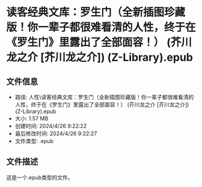 ﻿# 读客经典文库：罗生门（全新插图珍藏版！你一辈子都很难看清的人性，终于在《罗生门》里露出了全部面容！） (芥川龙之介 [芥川龙之介]) (Z-Library).epub

## 文件信息
- 路径: 人性\读客经典文库：罗生门（全新插图珍藏版！你一辈子都很难看清的人性，终于在《罗生门》里露出了全部面容！） (芥川龙之介 [芥川龙之介]) (Z-Library).epub
- 大小: 1.57 MB
- 创建时间: 2024/4/26 9:22:22
- 最后修改时间: 2024/4/26 9:22:27
- 文件类型: .epub

## 文件描述
这是一个.epub类型的文件。

